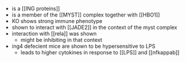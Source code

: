 - is a [[ING proteins]]
- is a member of  the [[MYST]] complex together with [[HBO1]]
- KO shows strong immune phenotype 
- shown to interact with [[JADE2]] in the context of the myst complex
- interaction with [[rela]] was shown
	- might be inhibiting in that context
- ing4 defecient mice are shown to be hypersensitive to LPS
	- leads to higher cytokines in response to [[LPS]] and [[nfkappab]]